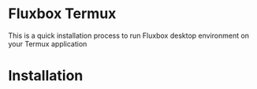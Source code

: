 # Fluxbox Termux 

This is a quick installation process to run Fluxbox desktop environment on your Termux application

# Installation 

